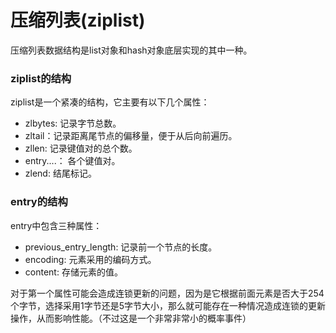# 压缩列表(ziplist)

  压缩列表数据结构是list对象和hash对象底层实现的其中一种。

### ziplist的结构

  ziplist是一个紧凑的结构，它主要有以下几个属性：

  - zlbytes: 记录字节总数。
  - zltail：记录距离尾节点的偏移量，便于从后向前遍历。
  - zllen: 记录键值对的总个数。
  - entry....： 各个键值对。
  - zlend: 结尾标记。

### entry的结构

  entry中包含三种属性：

  - previous_entry_length: 记录前一个节点的长度。
  - encoding: 元素采用的编码方式。
  - content: 存储元素的值。

  对于第一个属性可能会造成连锁更新的问题，因为是它根据前面元素是否大于254个字节，选择采用1字节还是5字节大小，那么就可能存在一种情况造成连锁的更新操作，从而影响性能。（不过这是一个非常非常小的概率事件）